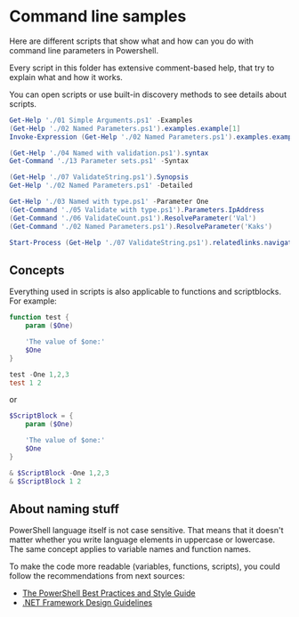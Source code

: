 # Command line samples

Here are different scripts that show what and how can you do with command line
parameters in Powershell.

Every script in this folder has extensive comment-based help, that try to
explain what and how it works.

You can open scripts or use built-in discovery methods to see details about
scripts.

```powershell
Get-Help './01 Simple Arguments.ps1' -Examples
(Get-Help './02 Named Parameters.ps1').examples.example[1]
Invoke-Expression (Get-Help './02 Named Parameters.ps1').examples.example[0].code

(Get-Help './04 Named with validation.ps1').syntax
Get-Command './13 Parameter sets.ps1' -Syntax

(Get-Help './07 ValidateString.ps1').Synopsis
Get-Help './02 Named Parameters.ps1' -Detailed

Get-Help './03 Named with type.ps1' -Parameter One
(Get-Command './05 Validate with type.ps1').Parameters.IpAddress
(Get-Command './06 ValidateCount.ps1').ResolveParameter('Val')
(Get-Command './02 Named Parameters.ps1').ResolveParameter('Kaks')

Start-Process (Get-Help './07 ValidateString.ps1').relatedlinks.navigationlink.uri[-1]
```

## Concepts

Everything used in scripts is also applicable to functions and scriptblocks.
For example:

```powershell
function test {
    param ($One)

    'The value of $one:'
    $One
}

test -One 1,2,3
test 1 2
```

or

```powershell
$ScriptBlock = {
    param ($One)

    'The value of $one:'
    $One
}

& $ScriptBlock -One 1,2,3
& $ScriptBlock 1 2
```

## About naming stuff

PowerShell language itself is not case sensitive.  That means that it doesn't
matter whether you write language elements in uppercase or lowercase.  The same
concept applies to variable names and function names.

To make the code more readable (variables, functions, scripts), you could
follow the recommendations from next sources:

- [The PowerShell Best Practices and Style Guide](https://poshcode.gitbooks.io/powershell-practice-and-style/)
- [.NET Framework Design Guidelines](https://docs.microsoft.com/en-us/dotnet/standard/design-guidelines/naming-guidelines)
